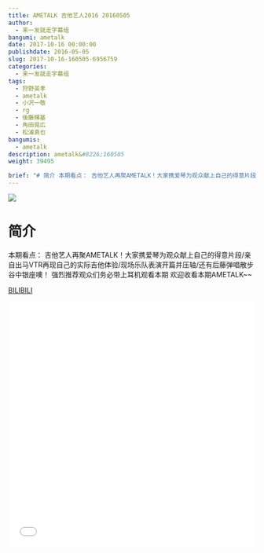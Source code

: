 ```yaml
---
title: AMETALK 吉他艺人2016 20160505
author: 
  - 来一发就走字幕组
bangumi: ametalk
date: 2017-10-16 00:00:00
publishdate: 2016-05-05
slug: 2017-10-16-160505-6956759
categories: 
  - 来一发就走字幕组
tags: 
  - 狩野英孝
  - ametalk
  - 小沢一敬
  - rg
  - 後藤輝基
  - 角田晃広
  - 松浦真也
bangumis: 
  - ametalk
description: ametalk&#8226;160505
weight: 39495

brief: "# 简介 本期看点： 吉他艺人再聚AMETALK！大家携爱琴为观众献上自己的得意片段/亲自出马VTR再现自己的实际吉他体验/现场乐队表演开篇并压轴/还有后藤弹唱散步谷中银座噢！ 强烈推荐观众们务必带上耳机观看本期 欢迎收看本期AMETALK~~"
---
```


![](https://i.imgur.com/xKUKHxP.jpg)

# 简介  
本期看点：
吉他艺人再聚AMETALK！大家携爱琴为观众献上自己的得意片段/亲自出马VTR再现自己的实际吉他体验/现场乐队表演开篇并压轴/还有后藤弹唱散步谷中银座噢！
强烈推荐观众们务必带上耳机观看本期
欢迎收看本期AMETALK~~

  [BILIBILI](https://www.bilibili.com/video/av6956759/)


<div class="vcontainer">  <iframe class='video' src="//www.bilibili.com/blackboard/player.html?aid=6956759" width="100%" height="500" frameborder="0" allowfullscreen="allowfullscreen"></iframe></div>
